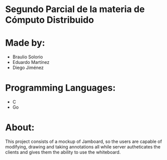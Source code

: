# Segundo Parcial de la materia de Cómputo Distribuido

# Made by:

-   Braulio Solorio
-   Eduardo Martínez
-   Diego Jiménez

# Programming Languages:

- C
- Go

# About:

This project consists of a mockup of Jamboard, so the users are capable of modifying, drawing and taking annotations all while server autheticates the clients and gives them the ability to use the whiteboard.